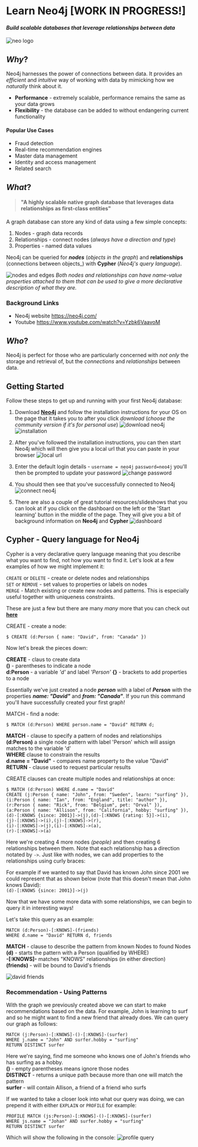 # Learn Neo4j [WORK IN PROGRESS!]
#### _Build scalable databases that leverage relationships between data_
![neo logo](http://info.neo4j.com/rs/773-GON-065/images/neo4j_logo.png)

## _Why_?

Neo4j harnesses the power of connections between data. It provides an _efficient_ and _intuitive_ way of working with data by mimicking how we _naturally_ think about it.  
* **Performance** - extremely scalable, performance remains the same as your data grows
* **Flexibility** - the database can be added to without endangering current functionality

#### Popular Use Cases

* Fraud detection
* Real-time recommendation engines
* Master data management
* Identity and access management
* Related search

## _What_?

> #### "A highly scalable native graph database that leverages data relationships as first-class entities"

A graph database can store any kind of data using a few simple concepts:

1. Nodes - graph data records
2. Relationships - connect nodes (_always have a direction and type_)
3. Properties - named data values

Neo4j can be queried for **_nodes_** (_objects in the graph_) and **relationships** (connections between objects_) with **Cypher** (_Neo4j's query language_).

![nodes and edges](https://cloud.githubusercontent.com/assets/12450298/16585645/defdd050-42b9-11e6-9315-827f355b3d1a.png)
_Both nodes and relationships can have name-value properties attached to them that can be used to give a more declarative description of what they are._


### Background Links

* Neo4j website https://neo4j.com/
* Youtube https://www.youtube.com/watch?v=Yzbk6VaavoM

## _Who_?

Neo4j is perfect for those who are particularly concerned with _not only_ the storage and retrieval of, but the _connections_ and _relationships_ between data.

## Getting Started

Follow these steps to get up and running with your first Neo4j database:

1. Download **[Neo4j](https://neo4j.com/)** and follow the installation instructions for your OS on the page that it takes you to after you click _download_ (_choose the community version if it's for personal use_)
![download neo4j](https://cloud.githubusercontent.com/assets/12450298/16585874/ca9bacda-42ba-11e6-977f-c2dc6f4b582b.png)
![installation](https://cloud.githubusercontent.com/assets/12450298/16586081/f4c1e550-42bb-11e6-8c6d-45ed4f361330.png)

2. After you've followed the installation instructions, you can then start Neo4j which will then give you a local url that you can paste in your browser
![local url](https://cloud.githubusercontent.com/assets/12450298/16586263/d9a45e96-42bc-11e6-9f56-769494e5e5d9.png)

3. Enter the default login details - `username = neo4j` `password=neo4j` you'll then be prompted to update your password
![change password](https://cloud.githubusercontent.com/assets/12450298/16586319/26b28096-42bd-11e6-92a9-66d974826cab.png)

4. You should then see that you've successfully connected to Neo4j
![connect neo4j](https://cloud.githubusercontent.com/assets/12450298/16586383/8860fe26-42bd-11e6-9cb0-1aaefbc15971.png)

5. There are also a couple of great tutorial resources/slideshows that you can look at if you click on the dashboard on the left or the 'Start learning' button in the middle of the page. They will give you a bit of background information on **Neo4j** and **Cypher**
![dashboard](https://cloud.githubusercontent.com/assets/12450298/16586444/df7407da-42bd-11e6-86d9-e122f03d4e3e.png)

## **Cypher** - Query language for Neo4j
Cypher is a very declarative query language meaning that you describe what you want to find, not how you want to find it. Let's look at a few examples of how we might implement it:

`CREATE` or `DELETE` - create or delete nodes and relationships  
`SET` or `REMOVE` - set values to properties or labels on nodes  
`MERGE` - Match existing or create new nodes and patterns. This is especially useful together with uniqueness constraints.

These are just a few but there are many _many_ more that you can check out **[here](http://neo4j.com/docs/cypher-refcard/3.0/)**

CREATE - create a node:

`$ CREATE (d:Person { name: "David", from: "Canada" })`

Now let's break the pieces down:

**CREATE** - claus to create data  
**()** - parentheses to indicate a node  
**d:Person** - a variable _'d'_ and label _'Person'_
**{}** - brackets to add properties to a node

Essentially we've just created a node **_person_** with a label of **_Person_** with the properties **_name: "David"_** and **_from: "Canada"_**. If you run this command you'll have successfully created your first graph!

MATCH - find a node:

`$ MATCH (d:Person) WHERE person.name = "David" RETURN d;`

**MATCH** - clause to specify a pattern of nodes and relationships  
**(d:Person)** a single node pattern with label 'Person' which will assign matches to the variable 'd'  
**WHERE** clause to constrain the results  
**d.name = "David"** - compares name property to the value "David"  
**RETURN** - clause used to request particular results

CREATE clauses can create multiple nodes and relationships at once:

```
$ MATCH (d:Person) WHERE d.name = "David"    
CREATE (j:Person { name: "John", from: "Sweden", learn: "surfing" }),  
(i:Person { name: "Ian", from: "England", title: "author" }),  
(r:Person { name: "Rick", from: "Belgium", pet: "Orval" }),  
(a:Person { name: "Allison", from: "California", hobby: "surfing" }),  
(d)-[:KNOWS {since: 2001}]->(j),(d)-[:KNOWS {rating: 5}]->(i),  
(j)-[:KNOWS]->(i),(j)-[:KNOWS]->(r),  
(i)-[:KNOWS]->(j),(i)-[:KNOWS]->(a),  
(r)-[:KNOWS]->(a)
```

Here we're creating 4 more nodes _(people)_ and then creating 6 relationships between them. Note that each relationship has a direction notated by `->`. Just like with nodes, we can add properties to the relationships using curly braces:

For example if we wanted to say that David has known John since 2001 we could represent that as shown below (note that this doesn't mean that John knows David):  
`(d)-[:KNOWS {since: 2001}]->(j)`

Now that we have some more data with some relationships, we can begin to query it in interesting ways!

Let's take this query as an example:
```
MATCH (d:Person)-[:KNOWS]-(friends)  
WHERE d.name = "David" RETURN d, friends
```
**MATCH** -  clause to describe the pattern from known Nodes to found Nodes  
**(d)** - starts the pattern with a Person (qualified by WHERE)  
**-[:KNOWS]-** matches "KNOWS" relationships (in either direction)  
**(friends)** - will be bound to David's friends

![david friends](https://cloud.githubusercontent.com/assets/12450298/16591292/22e473dc-42d3-11e6-96da-2684269ebada.png)

### Recommendation - Using Patterns

With the graph we previously created above we can start to make recommendations based on the data. For example, John is learning to surf and so he might want to find a new friend that already does. We can query our graph as follows:

```
MATCH (j:Person)-[:KNOWS]-()-[:KNOWS]-(surfer)  
WHERE j.name = "John" AND surfer.hobby = "surfing"  
RETURN DISTINCT surfer  
```
Here we're saying, find me someone who knows one of John's friends who has surfing as a hobby.  
**()** - empty parentheses means ignore those nodes  
**DISTINCT** - returns a unique path because more than one will match the pattern  
**surfer** - will contain Allison, a friend of a friend who surfs

If we wanted to take a closer look into what our query was doing, we can prepend it with either `EXPLAIN` or `PROFILE` for example:

```
PROFILE MATCH (js:Person)-[:KNOWS]-()-[:KNOWS]-(surfer)  
WHERE js.name = "Johan" AND surfer.hobby = "surfing"  
RETURN DISTINCT surfer
```

Which will show the following in the console:
![profile query](https://cloud.githubusercontent.com/assets/12450298/16620690/520fe796-438b-11e6-8304-ba7fba0ca455.png)
